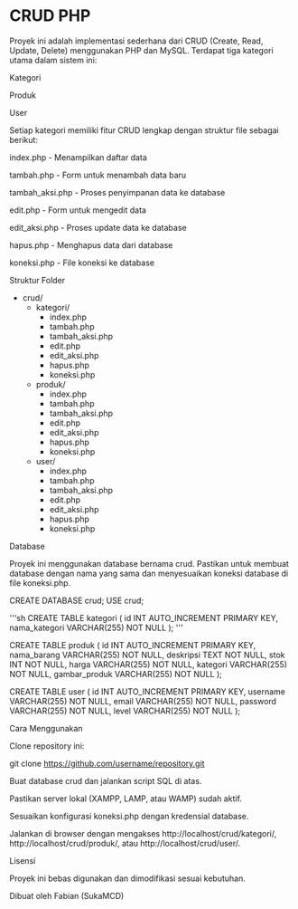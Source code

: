 # CRUD PHP

Proyek ini adalah implementasi sederhana dari CRUD (Create, Read, Update, Delete) menggunakan PHP dan MySQL. Terdapat tiga kategori utama dalam sistem ini:

Kategori

Produk

User

Setiap kategori memiliki fitur CRUD lengkap dengan struktur file sebagai berikut:

index.php - Menampilkan daftar data

tambah.php - Form untuk menambah data baru

tambah_aksi.php - Proses penyimpanan data ke database

edit.php - Form untuk mengedit data

edit_aksi.php - Proses update data ke database

hapus.php - Menghapus data dari database

koneksi.php - File koneksi ke database

Struktur Folder

- crud/
  - kategori/
    - index.php
    - tambah.php
    - tambah_aksi.php
    - edit.php
    - edit_aksi.php
    - hapus.php
    - koneksi.php
  - produk/
    - index.php
    - tambah.php
    - tambah_aksi.php
    - edit.php
    - edit_aksi.php
    - hapus.php
    - koneksi.php
  - user/
    - index.php
    - tambah.php
    - tambah_aksi.php
    - edit.php
    - edit_aksi.php
    - hapus.php
    - koneksi.php

Database

Proyek ini menggunakan database bernama crud. Pastikan untuk membuat database dengan nama yang sama dan menyesuaikan koneksi database di file koneksi.php.

CREATE DATABASE crud;
USE crud;

'''sh
CREATE TABLE kategori (
    id INT AUTO_INCREMENT PRIMARY KEY,
    nama_kategori VARCHAR(255) NOT NULL
);
'''

CREATE TABLE produk (
    id INT AUTO_INCREMENT PRIMARY KEY,
    nama_barang VARCHAR(255) NOT NULL,
    deskripsi TEXT NOT NULL,
    stok INT NOT NULL,
    harga VARCHAR(255) NOT NULL,
    kategori VARCHAR(255) NOT NULL,
    gambar_produk VARCHAR(255) NOT NULL
);

CREATE TABLE user (
    id INT AUTO_INCREMENT PRIMARY KEY,
    username VARCHAR(255) NOT NULL,
    email VARCHAR(255) NOT NULL,
    password VARCHAR(255) NOT NULL,
    level VARCHAR(255) NOT NULL
);

Cara Menggunakan

Clone repository ini:

git clone https://github.com/username/repository.git

Buat database crud dan jalankan script SQL di atas.

Pastikan server lokal (XAMPP, LAMP, atau WAMP) sudah aktif.

Sesuaikan konfigurasi koneksi.php dengan kredensial database.

Jalankan di browser dengan mengakses http://localhost/crud/kategori/, http://localhost/crud/produk/, atau http://localhost/crud/user/.

Lisensi

Proyek ini bebas digunakan dan dimodifikasi sesuai kebutuhan.

Dibuat oleh Fabian (SukaMCD)
